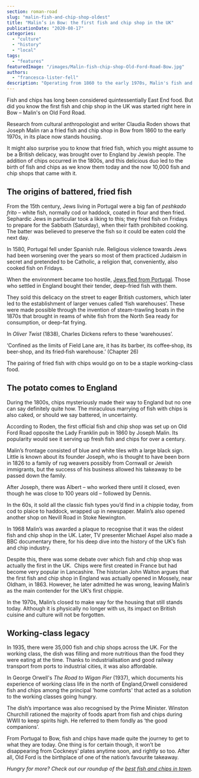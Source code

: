 ```yaml
---
section: roman-road
slug: "malin-fish-and-chip-shop-oldest"
title: "Malin’s in Bow: the first fish and chip shop in the UK"
publicationDate: "2020-08-17"
categories: 
  - "culture"
  - "history"
  - "local"
tags: 
  - "features"
featuredImage: "/images/Malin-fish-chip-shop-Old-Ford-Road-Bow.jpg"
authors: 
  - "francesca-lister-fell"
description: "Operating from 1860 to the early 1970s, Malin's fish and chip shop on Old Ford Road in Bow was the first fried fish and chippie in the UK. We took a look at the dish's fascinating story."
---
```


Fish and chips has long been considered quintessentially East End food. But did you know the first fish and chip shop in the UK was started right here in Bow – Malin's on Old Ford Road.

Research from cultural anthropologist and writer Claudia Roden shows that Joseph Malin ran a fried fish and chip shop in Bow from 1860 to the early 1970s, in its place now stands housing.

It might also surprise you to know that fried fish, which you might assume to be a British delicacy, was brought over to England by Jewish people. The addition of chips occurred in the 1800s, and this delicious duo led to the birth of fish and chips as we know them today and the now 10,000 fish and chip shops that came with it.

## **The origins of battered, fried fish**

From the 15th century, Jews living in Portugal were a big fan of _peshkado frito_ – white fish, normally cod or haddock, coated in flour and then fried. Sephardic Jews in particular took a liking to this; they fried fish on Fridays to prepare for the Sabbath (Saturday), when their faith prohibited cooking. The batter was believed to preserve the fish so it could be eaten cold the next day.

In 1580, Portugal fell under Spanish rule. Religious violence towards Jews had been worsening over the years so most of them practiced Judaism in secret and pretended to be Catholic, a religion that, conveniently, also cooked fish on Fridays. 

When the environment became too hostile, [Jews fled from Portugal](https://romanroadlondon.com/velho-cemetery-mile-end-jewish-history/). Those who settled in England bought their tender, deep-fried fish with them.

They sold this delicacy on the street to eager British customers, which later led to the establishment of larger venues called ‘fish warehouses’. These were made possible through the invention of steam-trawling boats in the 1870s that brought in reams of white fish from the North Sea ready for consumption, or deep-fat frying.

In _Oliver Twist_ (1838), Charles Dickens refers to these ‘warehouses’.

‘Confined as the limits of Field Lane are, it has its barber, its coffee‑shop, its beer‑shop, and its fried‑fish warehouse.’ (Chapter 26)

The pairing of fried fish with chips would go on to be a staple working-class food.

## **The potato comes to England**

During the 1800s, chips mysteriously made their way to England but no one can say definitely quite how. The miraculous marrying of fish with chips is also caked, or should we say battered, in uncertainty. 

According to Roden, the first official fish and chip shop was set up on Old Ford Road opposite the Lady Franklin pub in 1860 by Joseph Malin. Its popularity would see it serving up fresh fish and chips for over a century. 

Malin’s frontage consisted of blue and white tiles with a large black sign. Little is known about its founder Joseph, who is thought to have been born in 1826 to a family of rug weavers possibly from Cornwall or Jewish immigrants, but the success of his business allowed his takeaway to be passed down the family. 

After Joseph, there was Albert – who worked there until it closed, even though he was close to 100 years old – followed by Dennis. 

In the 60s, it sold all the classic fish types you’d find in a chippie today, from cod to plaice to haddock, wrapped up in newspaper. Malin’s also opened another shop on Nevill Road in Stoke Newington. 

In 1968 Malin’s was awarded a plaque to recognise that it was the oldest fish and chip shop in the UK. Later, TV presenter Michael Aspel also made a BBC documentary there, for his deep dive into the history of the UK’s fish and chip industry.

Despite this, there was some debate over which fish and chip shop was actually the first in the UK.  Chips were first created in France but had become very popular in Lancashire. The historian John Walton argues that the first fish and chip shop in England was actually opened in Mossely, near Oldham, in 1863. However, he later admitted he was wrong, leaving Malin’s as the main contender for the UK’s first chippie. 

In the 1970s, Malin’s closed to make way for the housing that still stands today. Although it is physically no longer with us, its impact on British cuisine and culture will not be forgotten. 

## **Working-class legacy**

In 1935, there were 35,000 fish and chip shops across the UK. For the working class, the dish was filling and more nutritious than the food they were eating at the time. Thanks to industrialisation and good railway transport from ports to industrial cities, it was also affordable.

In George Orwell's _The Road to Wigan Pier_ (1937), which documents his experience of working class life in the north of England,Orwell considered fish and chips among the principal 'home comforts' that acted as a solution to the working classes going hungry.

The dish’s importance was also recognised by the Prime Minister. Winston Churchill rationed the majority of foods apart from fish and chips during WWII to keep spirits high. He referred to them fondly as ‘the good companions’.

From Portugal to Bow, fish and chips have made quite the journey to get to what they are today. One thing is for certain though, it won’t be disappearing from Cockneys’ plates anytime soon, and rightly so too. After all, Old Ford is the birthplace of one of the nation’s favourite takeaway. 

_Hungry for more? Check out our roundup of the [best fish and chips in town](https://romanroadlondon.com/best-fish-and-chips/)._
